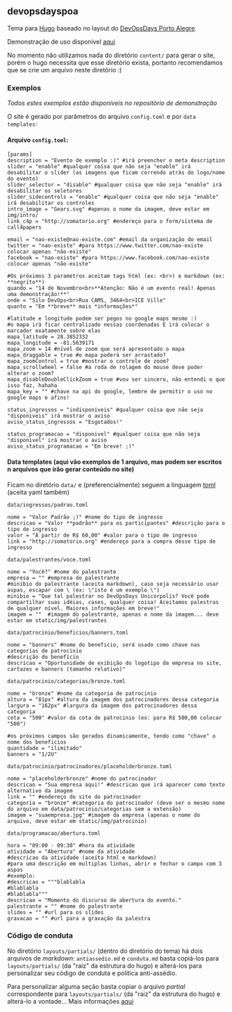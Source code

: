 ## devopsdayspoa
Tema para [Hugo](http://gohugo.io) baseado no layout do [DevOpsDays Porto Alegre](http://poa.devopsdays.com.br).

Demonstração de uso disponível [aqui](https://github.com/somatorio/demo-devopsdayspoa)

No momento não utilizamos nada do diretório `content/` para gerar o site, porém o hugo necessita que esse diretório exista, portanto recomendamos que se crie um arquivo neste diretório :)


### Exemplos
*Todos estes exemplos estão disponíveis no repositório de demonstração*

O site é gerado por parâmetros do arquivo `config.toml` e por `data templates`:  

#### Arquivo `config.toml`:
```
[params]
description = "Evento de exemplo :)" #irá preencher o meta description
slider = "enable" #qualquer coisa que não seja "enable" irá desabilitar o slider (as imagens que ficam correndo atrás do logo/nome do evento)
slider_selector = "disable" #qualquer coisa que não seja "enable" irá desabilitar os seletores
slider_sidecontrols = "enable" #qualquer coisa que não seja "enable" irá desabilitar os controles
intro_image = "Gears.svg" #apenas o nome da imagem, deve estar em img/intro/
link_c4p = "http://somatorio.org" #endereço para o form/sistema de call4papers

email = "nao-existe@nao-existe.com" #email da organização do email
twitter = "nao-existe" #para https://www.twitter.com/nao-existe colocar apenas "não-existe"
facebook = "nao-existe" #para https://www.facebook.com/nao-existe colocar apenas "não-existe"

#Os próximos 3 parametros aceitam tags html (ex: <br>) e markdown (ex: **negrito**)
quando = "14 de Novembro<br>**Atenção: Não é um evento real! Apenas uma demonstração!**"
onde = "Silo DevOps<br>Rua CAMS, 3464<br>ICE Ville"
quanto = "Em **breve** mais *informações*"

#latitude e longitude podem ser pegos no google maps mesmo :)
#o mapa irá ficar centralizado nessas coordenadas E irá colocar o marcador exatamente sobre elas
mapa_latitude = 28.3852332
mapa_longitude = -81.5639171
mapa_zoom = 14 #nível de zoom que será apresentado o mapa
mapa_draggable = true #o mapa poderá ser arrastado?
mapa_zoomControl = true #mostrar o controle de zoom?
mapa_scrollwheel = false #a roda de rolagem do mouse deve poder alterar o zoom?
mapa_disableDoubleClickZoom = true #vou ser sincero, não entendi o que isso faz, hahaha
mapa_key = "" #chave na api do google, lembre de permitir o uso no google maps e afins!

status_ingressos = "indisponiveis" #qualquer coisa que não seja "disponiveis" irá mostrar o aviso
aviso_status_ingressos = "Esgotados!"

status_programacao = "disponivel" #qualquer coisa que não seja "disponivel" irá mostrar o aviso
aviso_status_programacao = "Em breve! ;)"
```

#### Data templates (aqui vão exemplos de 1 arquivo, mas podem ser escritos n arquivos que irão gerar conteúdo no site)

Ficam no diretório `data/` e (preferencialmente) seguem a linguagem [toml](https://github.com/toml-lang/toml) (aceita yaml também)

`data/ingressos/padrao.toml`
```
nome = "Valor Padrão ;)" #nome do tipo de ingresso
descricao = "Valor **padrão** para os participantes" #descrição para o tipo de ingresso
valor = "À partir de R$ 60,00" #valor para o tipo de ingresso
link = "http://somatorio.org" #endereço para a compra desse tipo de ingresso
```

`data/palestrantes/voce.toml`
```
nome = "Você?" #nome do palestrante
empresa = "" #empresa do palestrante
#minibio do palestrante (aceita markdown), caso seja necessário usar aspas, escapar com \ (ex: \"isto é um exemplo \")
minibio = "Que tal palestrar no DevOpsDays Unicorpolis? Você pode compartilhar suas idéias, cases, qualquer coisa! Aceitamos palestras de qualquer nível. Maiores informações em breve!"
imagem = ""  #imagem do palestrante, apenas o nome da imagem... deve estar em static/img/palestrantes
```

`data/patrocinio/beneficios/banners.toml`
```
nome = "banners" #nome do beneficio, será usado como chave nas categorias de patrocinio
#descrição do benefício
descricao = "Oportunidade de exibição do logotipo da empresa no site, cartazes e banners (tamanho relativo)"
```

`data/patrocinio/categorias/bronze.toml`
```
nome = "bronze" #nome da categoria de patrocinio
altura = "81px" #altura da imagem dos patrocinadores dessa categoria
largura = "162px" #largura da imagem dos patrocinadores dessa categoria
cota = "500" #valor da cota de patrocinio (ex: para R$ 500,00 colocar "500")

#os próximos campos são gerados dinamicamente, tendo como "chave" o nome dos beneficios
quantidade = "ilimitado"
banners = "1/2U"
```

`data/patrocinio/patrocinadores/placeholderbronze.toml`
```
nome = "placeholderbronze" #nome do patrocinador
descricao = "Sua empresa aqui!" #descricao que irá aparecer como texto alternativo da imagem
link = "" #endereço do site do patrocinador
categoria = "bronze" #categoria do patrocinador (deve ser o mesmo nome do arquivo em data/patrocinio/categorias sem a extensão)
imagem = "suaempresa.jpg" #imagem da empresa (apenas o nome do arquivo, deve estar em static/img/patrocinio)
```

`data/programacao/abertura.toml`
```
hora = "09:00 - 09:30" #hora da atividade
atividade = "Abertura" #nome da atividade
#descricao da atividade (aceita html e markdown)
#para uma descrição em multiplas linhas, abrir e fechar o campo com 3 aspas
#exemplo:
#descricao = """blablabla
#blablabla
#blablabla"""
descricao = "Momento do discurso de abertura do evento."
palestrante = "" #nome do palestrante
slides = "" #url para os slides
gravacao = "" #url para a gravação da palestra

```

### Código de conduta
No diretório `layouts/partials/` (dentro do diretório do tema) há dois arquivos de *markdown*: `antiassedio.md` e `conduta.md` basta copiá-los para `layouts/partials/` (da "raiz" da estrutura do hugo) e alterá-los para personalizar seu código de conduta e politica anti-assédio.

Para personalizar alguma seção basta copiar o arquivo *partial* correspondente para `layouts/partials/` (da "raiz" da estrutura do hugo) e alterá-lo a vontade... Mais informações [aqui](http://gohugo.io/themes/customizing/)
